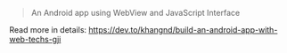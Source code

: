 > An Android app using WebView and JavaScript Interface

Read more in details: https://dev.to/khangnd/build-an-android-app-with-web-techs-gji

